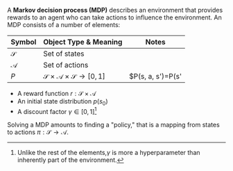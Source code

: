 A **Markov decision process (MDP)** describes an environment that provides rewards to an agent who can take actions to influence the environment. An MDP consists of a number of elements:

|Symbol|Object Type & Meaning|Notes|
|------|--------|------|
|$\mathcal{S}$|Set of states|
|$\mathcal{A}$|Set of actions|
|$P$|$\mathcal{S} \times \mathcal{A} \times \mathcal{S} \to [0,1]$| $P(s, a, s')=P(s' | s, a)$|
- A reward function $r: \mathcal{S} \times \mathcal{A}$
- An initial state distribution $p(s_0)$
- A discount factor $\gamma \in [0,1]$[^gamma]


Solving a MDP amounts to finding a "policy," that is a mapping from states to actions $\pi: \mathcal{S} \to \mathcal{A}$. 


[^gamma]: Unlike the rest of the elements,$\gamma$ is more a hyperparameter than inherently part of the environment.